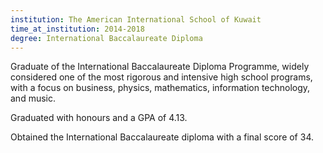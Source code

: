 ```yaml
---
institution: The American International School of Kuwait
time_at_institution: 2014-2018
degree: International Baccalaureate Diploma
---
```


Graduate of the International Baccalaureate Diploma Programme, widely considered one of the most
    rigorous and intensive high school programs, with a focus on business, physics, mathematics,
    information technology, and music.

Graduated with honours and a GPA of 4.13.

Obtained the International Baccalaureate diploma with a final score of 34.